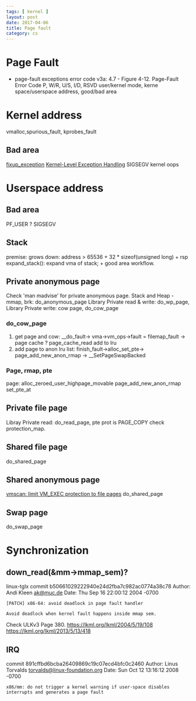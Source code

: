 ```yaml
---
tags: [ kernel ] 
layout: post
date: 2017-04-06
title: Page fault
category: cs
---
```


# Page Fault
* page-fault exceptions error code
v3a: 4.7 - Figure 4-12. Page-Fault Error Code
P, W/R, U/S, I/D, RSVD
user/kernel mode, kerne space/userspace address, good/bad area

# Kernel address
vmalloc,spurious_fault, kprobes_fault
## Bad area
[fixup_exception](https://www.kernel.org/doc/Documentation/x86/exception-tables.txt)
[Kernel-Level Exception Handling](https://www.linuxjournal.com/article/2135)
SIGSEGV 
kernel oops 

# Userspace address
## Bad area
PF_USER ? SIGSEGV
## Stack
premise: grows down: address > 65536 + 32 * sizeof(unsigned long) + rsp
expand_stack(): expand vma of stack; + good area workflow.
## Private anonymous page
Check 'man madvise' for private anonymous page.
Stack and Heap - mmap, brk: do_anonymous_page 
Library Private read & write: do_wp_page, 
Library Private write: cow page, do_cow_page
### do_cow_page
1. get page and cow:  __do_fault-> vma->vm_ops->fault = filemap_fault -> page cache ? page_cache_read add to lru
2. add page to anon lru list: finish_fault->alloc_set_pte-> page_add_new_anon_rmap -> __SetPageSwapBacked
### Page, rmap, pte
page: alloc_zeroed_user_highpage_movable
page_add_new_anon_rmap
set_pte_at
## Private file page
Libray Private  read: do_read_page, pte prot is PAGE_COPY check protection_map.
## Shared file page
do_shared_page
## Shared anonymous page
[vmscan: limit VM_EXEC protection to file pages](https://lore.kernel.org/patchwork/patch/174306/)
do_shared_page
## Swap page
do_swap_page

# Synchronization
## down_read(&mm->mmap_sem)?
linux-tglx
commit b50661029222940e24d2fba7c982ac0774a38c78
Author: Andi Kleen <ak@muc.de>
Date:   Thu Sep 16 22:00:12 2004 -0700

    [PATCH] x86-64: avoid deadlock in page fault handler
    
    Avoid deadlock when kernel fault happens inside mmap sem.
Check ULKv3 Page 380.
https://lkml.org/lkml/2004/5/19/108
https://lkml.org/lkml/2013/5/13/418
## IRQ
commit 891cffbd6bcba26409869c19c07ecd4bfc0c2460
Author: Linus Torvalds <torvalds@linux-foundation.org>
Date:   Sun Oct 12 13:16:12 2008 -0700

    x86/mm: do not trigger a kernel warning if user-space disables interrupts and generates a page fault
